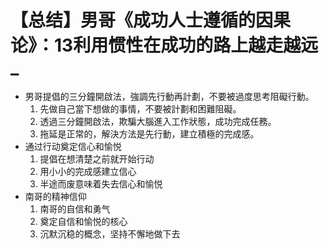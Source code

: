 # 【总结】男哥《成功人士遵循的因果论》：13利用惯性在成功的路上越走越远_

-   男哥提倡的三分鐘開啟法，強調先行動再計劃，不要被過度思考阻礙行動。
    1.  先做自己當下想做的事情，不要被計劃和困難阻礙。
    2.  透過三分鐘開啟法，欺騙大腦進入工作狀態，成功完成任務。
    3.  拖延是正常的，解決方法是先行動，建立積極的完成感。
-   通过行动奠定信心和愉悦
    1.  提倡在想清楚之前就开始行动
    2.  用小小的完成感建立信心
    3.  半途而废意味着失去信心和愉悦
-   南哥的精神信仰
    1.  南哥的自信和勇气
    2.  奠定自信和愉悦的核心
    3.  沉默沉稳的概念，坚持不懈地做下去